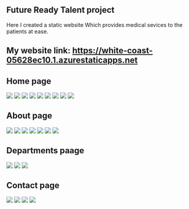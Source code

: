 ## Future Ready Talent project
Here I created a static website Which provides medical sevices to the patients at ease.

## My website link: https://white-coast-05628ec10.1.azurestaticapps.net

## Home page
![](Screenshots/Screenshot%20(3).png)
![](Screenshots/Screenshot%20(4).png)
![](Screenshots/Screenshot%20(5).png)
![](Screenshots/Screenshot%20(6).png)
![](Screenshots/Screenshot%20(7).png)
![](Screenshots/Screenshot%20(8).png)
![](Screenshots/Screenshot%20(9).png)
![](Screenshots/Screenshot%20(10).png)
![](Screenshots/Screenshot%20(11).png)


## About page
![](Screenshots/Screenshot%20(12).png)
![](Screenshots/Screenshot%20(13).png)
![](Screenshots/Screenshot%20(14).png)
![](Screenshots/Screenshot%20(15).png)
![](Screenshots/Screenshot%20(16).png)
![](Screenshots/Screenshot%20(17).png)
![](Screenshots/Screenshot%20(18).png)

## Departments paage
![](Screenshots/Screenshot%20(19).png)
![](Screenshots/Screenshot%20(20).png)
![](Screenshots/Screenshot%20(21).png)

## Contact page
![](Screenshots/Screenshot%20(22).png)
![](Screenshots/Screenshot%20(23).png)
![](Screenshots/Screenshot%20(24).png)
![](Screenshots/Screenshot%20(25).png)
